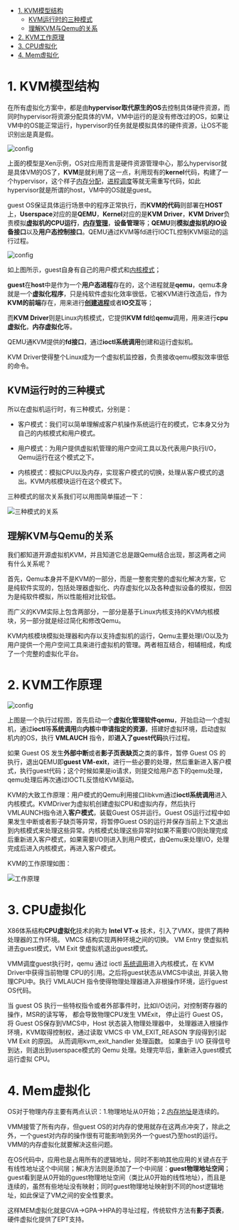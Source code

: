 
<!-- @import "[TOC]" {cmd="toc" depthFrom=1 depthTo=6 orderedList=false} -->

<!-- code_chunk_output -->

- [1. KVM模型结构](#1-kvm模型结构)
  - [KVM运行时的三种模式](#kvm运行时的三种模式)
  - [理解KVM与Qemu的关系](#理解kvm与qemu的关系)
- [2. KVM工作原理](#2-kvm工作原理)
- [3. CPU虚拟化](#3-cpu虚拟化)
- [4. Mem虚拟化](#4-mem虚拟化)

<!-- /code_chunk_output -->

# 1. KVM模型结构

在所有虚拟化方案中，都是由**hypervisor取代原生的OS**去控制具体硬件资源，而同时hypervisor将资源分配具体的VM，VM中运行的是没有修改过的OS，如果让VM中的OS能正常运行，hypervisor的任务就是模拟具体的硬件资源，让OS不能识别出是真是假。

![config](images/1.png)

上面的模型是Xen示例，OS对应用而言是硬件资源管理中心，那么hypervisor就是具体VM的OS了，**KVM**是就利用了这一点，利用现有的**kernel**代码，构建了一个hypervisor，这个样子[内存分配](http://www.oenhan.com/kernel-program-exec)，[进程调度](http://www.oenhan.com/task-group-sched)等就无需重写代码，如此hypervisor就是所谓的host，VM中的OS就是guest。

guest OS保证具体运行场景中的程序正常执行，而**KVM的代码**则部署在**HOST**上，**Userspace**对应的是**QEMU**，**Kernel**对应的是**KVM Driver**，**KVM Driver**负责模拟**虚拟机的CPU运行**，[**内存管理**](http://www.oenhan.com/size-512-slab-kmalloc)，**设备管理**等；**QEMU**则**模拟虚拟机的IO设备接口**以及**用户态控制接口**。QEMU通过KVM等fd进行IOCTL控制KVM驱动的运行过程。

![config](images/2.png)

如上图所示，guest自身有自己的用户模式和[内核模式](http://www.oenhan.com/iowait-wa-vmstat)；

**guest**在**host**中是作为一个**用户态进程**存在的，这个进程就是**qemu**，qemu本身就是一个**虚拟化程序**，只是纯软件虚拟化效率很低，它被KVM进行改造后，作为**KVM的前端**存在，用来进行[**创建进程**](http://www.oenhan.com/cpu-load-balance)或者**IO交互**等；

而**KVM Driver**则是Linux内核模式，它提供**KVM fd**给**qemu**调用，用来进行**cpu虚拟化**，**内存虚拟化**等。

QEMU通KVM提供的**fd接口**，通过**ioctl系统调用**创建和运行虚拟机。

KVM Driver使得整个Linux成为一个虚拟机监控器，负责接收qemu模拟效率很低的命令。

## KVM运行时的三种模式

所以在虚拟机运行时，有三种模式，分别是：

- 客户模式：我们可以简单理解成客户机操作系统运行在的模式，它本身又分为自己的内核模式和用户模式。

- 用户模式：为用户提供虚拟机管理的用户空间工具以及代表用户执行I/O，Qemu运行在这个模式之下。

- 内核模式：模拟CPU以及内存，实现客户模式的切换，处理从客户模式的退出。KVM内核模块运行在这个模式下。

三种模式的层次关系我们可以用图简单描述一下：

![三种模式的关系](images/4.png)

## 理解KVM与Qemu的关系

我们都知道开源虚拟机KVM，并且知道它总是跟Qemu结合出现，那这两者之间有什么关系呢？

首先，Qemu本身并不是KVM的一部分，而是一整套完整的虚拟化解决方案，它是纯软件实现的，包括处理器虚拟化、内存虚拟化以及各种虚拟设备的模拟，但因为是纯软件模拟，所以性能相对比较低。

而广义的KVM实际上包含两部分，一部分是基于Linux内核支持的KVM内核模块，另一部分就是经过简化和修改Qemu。

KVM内核模块模拟处理器和内存以支持虚拟机的运行，Qemu主要处理I/O以及为用户提供一个用户空间工具来进行虚拟机的管理。两者相互结合，相辅相成，构成了一个完整的虚拟化平台。

# 2. KVM工作原理

![config](images/3.png)

上图是一个执行过程图，首先启动一个**虚拟化管理软件qemu**，开始启动一个虚拟机，通过**ioctl**等**系统调用**向**内核**中**申请指定的资源**，搭建好虚拟环境，启动虚拟机内的OS，执行 **VMLAUCH** 指令，即**进入了guest代码**执行过程。

如果 Guest OS 发生**外部中断**或者**影子页表缺页**之类的事件，暂停 Guest OS 的执行，退出QEMU即**guest VM\-exit**，进行一些必要的处理，然后重新进入客户模式，执行guest代码；这个时候如果是io请求，则提交给用户态下的qemu处理，qemu处理后再次通过IOCTL反馈给KVM驱动。

KVM的大致工作原理：用户模式的Qemu利用接口libkvm通过**ioctl系统调用**进入内核模式。KVMDriver为虚拟机创建虚拟CPU和虚拟内存，然后执行VMLAUNCH指令进入**客户模式**，装载Guest OS并运行。Guest OS运行过程中如果发生中断或者影子缺页等异常，将暂停Guest OS的运行并保存当前上下文退出到内核模式来处理这些异常。内核模式处理这些异常时如果不需要I/O则处理完成后重新进入客户模式，如果需要I/O则进入到用户模式，由Qemu来处理I/O，处理完成后进入内核模式，再进入客户模式。

KVM的工作原理如图：

![工作原理](images/5.png)

# 3. CPU虚拟化

X86体系结构**CPU虚拟化**技术的称为 **Intel VT\-x** 技术，引入了VMX，提供了两种处理器的工作环境。 VMCS 结构实现两种环境之间的切换。 VM Entry 使虚拟机进去guest模式，VM Exit 使虚拟机退出guest模式。

VMM调度guest执行时，qemu 通过 ioctl [系统调用](http://oenhan.com/kernel-program-exec)进入内核模式，在 KVM Driver中获得当前物理 CPU的引用。之后将guest状态从VMCS中读出, 并装入物理CPU中。执行 VMLAUCH 指令使得物理处理器进入非根操作环境，运行guest OS代码。

当 guest OS 执行一些特权指令或者外部事件时，比如I/O访问，对控制寄存器的操作，MSR的读写等， 都会导致物理CPU发生 VMExit， 停止运行 Guest OS，将 Guest OS保存到VMCS中，Host 状态装入物理处理器中， 处理器进入根操作环境，KVM取得控制权，通过读取 VMCS 中 VM_EXIT_REASON 字段得到引起 VM Exit 的原因。 从而调用kvm_exit_handler 处理函数。 如果由于 I/O 获得信号到达，则退出到userspace模式的 Qemu 处理。处理完毕后，重新进入guest模式运行虚拟 CPU。

# 4. Mem虚拟化

OS对于物理内存主要有两点认识：1.物理地址从0开始；2.[内存地址](http://www.oenhan.com/kernel-program-exec)是连续的。

VMM接管了所有内存，但guest OS的对内存的使用就存在这两点冲突了，除此之外，一个guest对内存的操作很有可能影响到另外一个guest乃至host的运行。VMM的内存虚拟化就要解决这些问题。

在OS代码中，应用也是占用所有的逻辑地址，同时不影响其他应用的关键点在于有线性地址这个中间层；解决方法则是添加了一个中间层：**guest物理地址空间**；guest看到是从0开始的guest物理地址空间（类比从0开始的线性地址），而且是连续的，虽然有些地址没有映射；同时guest物理地址映射到不同的host逻辑地址，如此保证了VM之间的安全性要求。

这样MEM虚拟化就是GVA\->GPA\->HPA的寻址过程，传统软件方法有**影子页表**，硬件虚拟化提供了EPT支持。